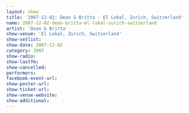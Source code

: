 ```yaml
---
layout: show
title: '2007-12-02: Dean & Britta - El Lokal, Zurich, Switzerland'
name: 2007-12-02-dean-britta-el-lokal-zurich-switzerland
artist: 'Dean & Britta'
show-venue: 'El Lokal, Zurich, Switzerland'
show-setlist: 
show-date: 2007-12-02
category: 2007
show-radio: 
show-lastfm: 
show-cancelled: 
performers: 
facebook-event-url: 
show-poster-url: 
show-ticket-url: 
show-venue-website: 
show-additional: 
---
```


